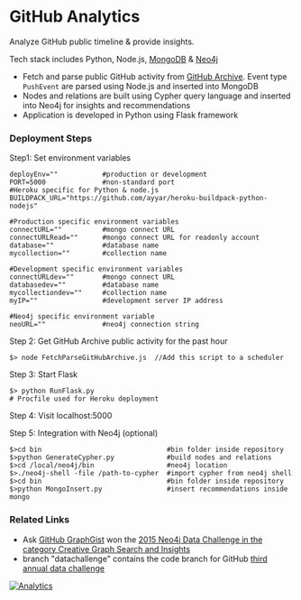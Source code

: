 GitHub Analytics 
===============

Analyze GitHub public timeline &amp; provide insights.

Tech stack includes Python, Node.js, [MongoDB](http://www.mongodb.org/) &amp; [Neo4j](http://neo4j.com/) 
 * Fetch and parse public GitHub activity from [GitHub Archive](https://www.githubarchive.org/). Event type ```PushEvent``` are parsed using Node.js and inserted into MongoDB 
 * Nodes and relations are built using Cypher query language and inserted into Neo4j for insights and recommendations 
 * Application is developed in Python using Flask framework


### Deployment Steps
Step1: Set environment variables
````
deployEnv=""           #production or development
PORT=5000              #non-standard port
#Heroku specific for Python & node.js
BUILDPACK_URL="https://github.com/ayyar/heroku-buildpack-python-nodejs"   

#Production specific environment variables
connectURL=""          #mongo connect URL
connectURLRead=""      #mongo connect URL for readonly account
database=""            #database name
mycollection=""        #collection name

#Development specific environment variables
connectURLdev=""       #mongo connect URL
databasedev=""         #database name
mycollectiondev=""     #collection name
myIP=""                #development server IP address

#Neo4j specific environment variable
neoURL=""              #neo4j connection string
```` 

Step 2: Get GitHub Archive public activity for the past hour
````
$> node FetchParseGitHubArchive.js  //Add this script to a scheduler 
```` 

Step 3: Start Flask
````
$> python RunFlask.py
# Procfile used for Heroku deployment
````

Step 4: Visit localhost:5000 

Step 5: Integration with Neo4j (optional)
````
$>cd bin                               #bin folder inside repository
$>python GenerateCypher.py             #build nodes and relations
$>cd /local/neo4j/bin                  #neo4j location
$>./neo4j-shell -file /path-to-cypher  #import cypher from neo4j shell
$>cd bin                               #bin folder inside repository
$>python MongoInsert.py                #insert recommendations inside mongo
````

### Related Links
 * Ask [GitHub GraphGist](http://gist.neo4j.org/?d9adad5c248385bea68c) won the [2015 Neo4j Data Challenge in the category Creative Graph Search and Insights](http://neo4j.com/blog/winners-neo4j-graphgist-winter-challenge-2015/)
 * branch "datachallenge" contains the code branch for GitHub <a href="https://github.com/blog/1864-third-annual-github-data-challenge">third annual data challenge</a>


[![Analytics](https://ga-beacon.appspot.com/UA-55381661-1/githubanalytics/readme)](https://github.com/igrigorik/ga-beacon)
